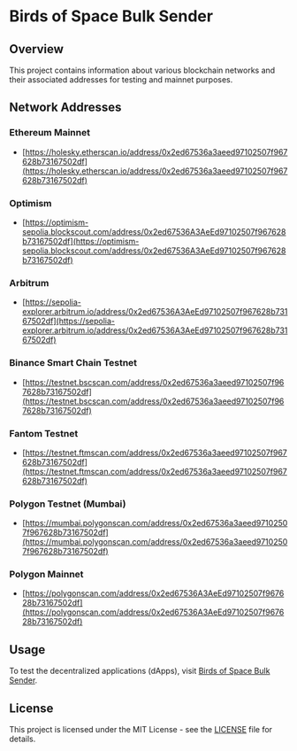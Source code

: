 # Birds of Space Bulk Sender

## Overview

This project contains information about various blockchain networks and their associated addresses for testing and mainnet purposes.

## Network Addresses

### Ethereum Mainnet

- [https://holesky.etherscan.io/address/0x2ed67536a3aeed97102507f967628b73167502df](https://holesky.etherscan.io/address/0x2ed67536a3aeed97102507f967628b73167502df)

### Optimism

- [https://optimism-sepolia.blockscout.com/address/0x2ed67536A3AeEd97102507f967628b73167502df](https://optimism-sepolia.blockscout.com/address/0x2ed67536A3AeEd97102507f967628b73167502df)

### Arbitrum

- [https://sepolia-explorer.arbitrum.io/address/0x2ed67536A3AeEd97102507f967628b73167502df](https://sepolia-explorer.arbitrum.io/address/0x2ed67536A3AeEd97102507f967628b73167502df)

### Binance Smart Chain Testnet

- [https://testnet.bscscan.com/address/0x2ed67536a3aeed97102507f967628b73167502df](https://testnet.bscscan.com/address/0x2ed67536a3aeed97102507f967628b73167502df)

### Fantom Testnet

- [https://testnet.ftmscan.com/address/0x2ed67536a3aeed97102507f967628b73167502df](https://testnet.ftmscan.com/address/0x2ed67536a3aeed97102507f967628b73167502df)

### Polygon Testnet (Mumbai)

- [https://mumbai.polygonscan.com/address/0x2ed67536a3aeed97102507f967628b73167502df](https://mumbai.polygonscan.com/address/0x2ed67536a3aeed97102507f967628b73167502df)

### Polygon Mainnet

- [https://polygonscan.com/address/0x2ed67536A3AeEd97102507f967628b73167502df](https://polygonscan.com/address/0x2ed67536A3AeEd97102507f967628b73167502df)

## Usage

To test the decentralized applications (dApps), visit [Birds of Space Bulk Sender](https://prod-bulk-sender.birdsofspace.com/).

## License

This project is licensed under the MIT License - see the [LICENSE](LICENSE) file for details.
